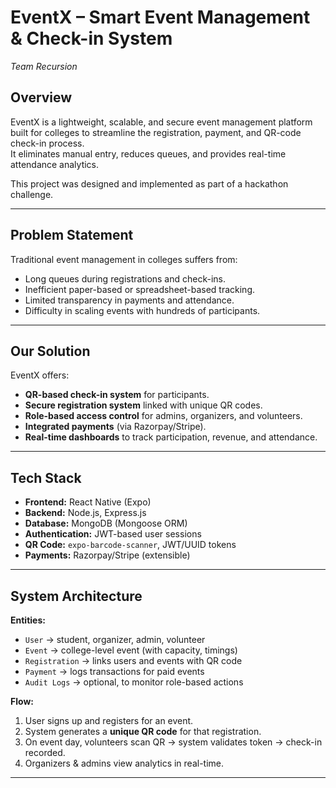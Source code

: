# EventX – Smart Event Management & Check-in System
*Team Recursion*

## Overview
EventX is a lightweight, scalable, and secure event management platform built for colleges to streamline the registration, payment, and QR-code check-in process.  
It eliminates manual entry, reduces queues, and provides real-time attendance analytics.

This project was designed and implemented as part of a hackathon challenge.

---

## Problem Statement
Traditional event management in colleges suffers from:
- Long queues during registrations and check-ins.
- Inefficient paper-based or spreadsheet-based tracking.
- Limited transparency in payments and attendance.
- Difficulty in scaling events with hundreds of participants.

---

## Our Solution
EventX offers:
- **QR-based check-in system** for participants.  
- **Secure registration system** linked with unique QR codes.  
- **Role-based access control** for admins, organizers, and volunteers.  
- **Integrated payments** (via Razorpay/Stripe).  
- **Real-time dashboards** to track participation, revenue, and attendance.  

---

## Tech Stack
- **Frontend:** React Native (Expo)  
- **Backend:** Node.js, Express.js  
- **Database:** MongoDB (Mongoose ORM)  
- **Authentication:** JWT-based user sessions  
- **QR Code:** `expo-barcode-scanner`, JWT/UUID tokens  
- **Payments:** Razorpay/Stripe (extensible)  

---

## System Architecture
**Entities:**
- `User` → student, organizer, admin, volunteer  
- `Event` → college-level event (with capacity, timings)  
- `Registration` → links users and events with QR code  
- `Payment` → logs transactions for paid events  
- `Audit Logs` → optional, to monitor role-based actions  

**Flow:**
1. User signs up and registers for an event.  
2. System generates a **unique QR code** for that registration.  
3. On event day, volunteers scan QR → system validates token → check-in recorded.  
4. Organizers & admins view analytics in real-time.  

---

